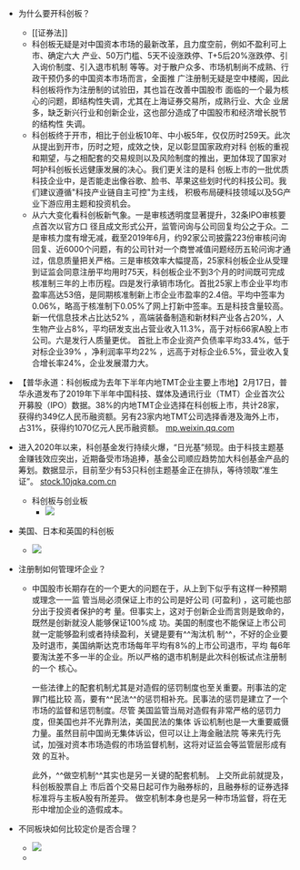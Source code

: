- 为什么要开科创板？
    - [[证券法]]
    - 科创板无疑是对中国资本市场的最新改革，且力度空前，例如不盈利可上市、确定六大
      产业、50万门槛、5天不设涨跌停、T+5后20%涨跌停、引入询价制度、引入退市机制
      等等。对于散户众多、市场机制尚不成熟、行政干预仍多的中国资本市场而言，全面推
      广注册制无疑是空中楼阁，因此科创板将作为注册制的试验田，其也旨在改善中国股市
      面临的一个最为核心的问题，即结构性失调，尤其在上海证券交易所，成熟行业、大企
      业居多，缺乏新兴行业和创新企业，这也部分造成了中国股市和经济增长脱节的结构性
      失调。
    - 科创板终于开市，相比于创业板10年、中小板5年，仅仅历时259天。此次从提出到开市，历时之短，成效之快，足以彰显国家政府对科
      创板的重视和期望，与之相配套的交易规则以及风险制度的推出，更加体现了国家对呵护科创板长远健康发展的决心。我们更关注的是科
      创板上市的一批优质科技企业中，是否能走出像谷歌、脸书、苹果这些划时代的科技公司。我们建议遵循"科技产业链自主可控"为主线，
      积极布局硬科技领域以及5G产业下游应用主题和投资机会。
    - 从六大变化看科创板新气象。一是审核透明度显著提升，32条IPO审核要点首次以官方口
      径且成文形式公开，监管问询与公司回复均公之于众。二是审核力度有增无减，截至2019年6月，约92家公司披露223份审核问询回复、近6000个问题，有的公司针对一个商誉减值问题经历五轮问询才通过，信息质量把关严格。三是审核效率大幅提高，25家科创板企业从受理到证监会同意注册平均用时75天，科创板企业不到3个月的时间既可完成核准制三年的上市历程。四是发行承销市场化。首批25家上市企业平均市盈率高达53倍，是同期核准制新上市企业市盈率的2.4倍。平均中签率为0.06%，略高于核准制下0.05%了网上打新中签率。五是科技含量较高。新一代信息技术占比达52% ，高端装备制造和新材料产业各占20%，人生物产业占8%，平均研发支出占营业收入11.3%，高于对标66家A股上市公司。六是发行人质量更优。
      首批上市企业资产负债率平均33.4%，低于对标企业39% ，净利润率平均22% ，远高于对标企业6.5%，营业收入复合增长率24%，企业发展潜力大。
      
- 【普华永道：科创板成为去年下半年内地TMT企业主要上市地】2月17日，普华永道发布了2019年下半年中国科技、媒体及通讯行业（TMT）企业首次公开募股（IPO）数据。38%的内地TMT企业选择在科创板上市，共计28家，获得约349亿人民币融资额。另有23家内地TMT公司选择香港及海外上市，占31%，获得约1070亿元人民币融资额。 [mp.weixin.qq.com](https://mp.weixin.qq.com/s?__biz=MTA3NDI5ODU0MQ==&mid=2655802307&idx=1&sn=c6e09744bdb6fa4ec50e9f054915ccfb&chksm=738f7a0144f8f3177dc523e1e7af49b1ad4f873e4f5fba624cfae4c01511dc396ed7d5bf8832)
- 进入2020年以来，科创基金发行持续火爆，“日光基”频现。由于科技主题基金赚钱效应突出，近期备受市场追捧，基金公司顺应趋势加大科创基金产品的筹划。数据显示，目前至少有53只科创主题基金正在排队，等待领取“准生证”。 [stock.10jqka.com.cn](http://stock.10jqka.com.cn/20200218/c617570663.shtml)
    - 科创板与创业板
        - ![](https://firebasestorage.googleapis.com/v0/b/firescript-577a2.appspot.com/o/imgs%2Fapp%2Fxinyiheng%2FpcM0F8eZlO.png?alt=media&token=616ad454-4651-4de5-aaba-1d55d7eef010)
- 美国、日本和英国的科创板
    - ![](https://firebasestorage.googleapis.com/v0/b/firescript-577a2.appspot.com/o/imgs%2Fapp%2Fxinyiheng%2Figk_VR5qVM.png?alt=media&token=de21425f-0b58-4bdc-a963-aa0d0663af44)
- 注册制如何管理坏企业？
    - 中国股市长期存在的一个更大的问题在于，从上到下似乎有这样一种预期或理念一一监
      管当局必须保证上市的公司是好公司 (可盈利) ，这可能也部分出于投资者保护的考
      量。但事实上，这对于创新企业而言则是致命的，既然是创新就没人能够保证100%成
      功。美国的制度也不能保证上市公司就一定能够盈利或者持续盈利，关键是要有^^淘汰机
      制^^，不好的企业要及时退市，美国纳斯达克市场每年平均有8%的上市公司退市，平均
      每6年要淘汰差不多一半的企业。所以严格的退市机制是此次科创板试点注册制的一个
      核心。
      
      一些法律上的配套机制尤其是对造假的惩罚制度也至关重要。刑事法的定罪门槛比较
      高，要有^^民法^^的惩罚相补充。民事法的惩罚是建立了一个市场的监督和惩罚制度。尽管
      美国监管当局对造假有非常严格的惩罚力度，但美国也并不光靠刑法，美国民法的集体
      诉讼机制也是一大重要威慑力量。虽然目前中国尚无集体诉讼，但可以让上海金融法院
      等来先行先试，加强对资本市场造假的市场监督机制，这将对证监会等监管层形成有效
      的互补。
      
      此外，^^做空机制^^其实也是另一关键的配套机制。 上交所此前就提及，科创板股票自上
      市后首个交易日起可作为融券标的，且融券标的证券选择标准将与主板A股有所差异。
      做空机制本身也是另一种市场监督，将在无形中增加企业的造假成本。
      
- 不同板块如何比较定价是否合理？
    - ![](https://firebasestorage.googleapis.com/v0/b/firescript-577a2.appspot.com/o/imgs%2Fapp%2Fxinyiheng%2FMOBqQmYs14.png?alt=media&token=b80ab158-110d-4432-b7f8-52023c8a53c7)
    - 
